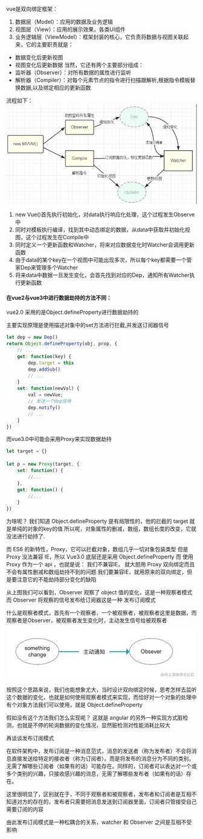 

vue是双向绑定框架：
1. 数据层（Model）：应用的数据及业务逻辑
2. 视图层（View）：应用的展示效果，各类UI组件
3. 业务逻辑层（ViewModel）：框架封装的核心，它负责将数据与视图关联起来，它的主要职责就是：
- 数据变化后更新视图
- 视图变化后更新数据
当然，它还有两个主要部分组成：
- 监听器（Observer）：对所有数据的属性进行监听
- 解析器（Compiler）：对每个元素节点的指令进行扫描跟解析,根据指令模板替换数据,以及绑定相应的更新函数

流程如下：
![alt text](./images/async.png)
1. new Vue()首先执行初始化，对data执行响应化处理，这个过程发生Observe中
2. 同时对模板执行编译，找到其中动态绑定的数据，从data中获取并初始化视图，这个过程发生在Compile中
3. 同时定义⼀个更新函数和Watcher，将来对应数据变化时Watcher会调用更新函数
4. 由于data的某个key在⼀个视图中可能出现多次，所以每个key都需要⼀个管家Dep来管理多个Watcher
5. 将来data中数据⼀旦发生变化，会首先找到对应的Dep，通知所有Watcher执行更新函数
 
#### 在vue2与vue3中进行数据劫持的方法不同：

vue2.0 采用的是Object.defineProperty进行数据劫持的

主要实现原理是使用描述对象中的set方法进行拦截,并发送订阅器信号

```js
let dep = new Dep()
return Object.defineProperty(obj, prop, {
    // ...
    get: function(key) {
        dep.target = this
        dep.addSub()
        // ...
    }
    set: function(newVal) {
        val = newVue;
        // 发送一个dep信号
        dep.notify()
        // ...
    }
})
```

而vue3.0中可能会采用Proxy来实现数据劫持

```js
let target = {}

let p = new Proxy(target, {
    set: function() {
        //...
    },
    get: function() {
        //...
    }
})
```

为啥呢？
我们知道 Object.defineProperty 是有局限性的，他的拦截的 target 就是单纯的对象的key的值
所以呢，对象属性的删减，数组，数组长度的改变，它就没法进行劫持了. 

而 ES6 的新特性，Proxy，它可以拦截对象，数组几乎一切对象包装类型
但是 Proxy 没法兼容 IE，所以 Vue3.0 底层还是采用 Object.defineProperty
而 使用 Proxy 作为一个 api ，也就是说：
我们不兼容IE， 就大胆用 Proxy 双向绑定而且不会有属性删减和数组劫持不到的问题
我们要兼容IE，就用原来的双向绑定，但是要注意它的不能劫持部分变化的缺陷

从上图我们可以看到，Observer 观察了 object 值的变化，这是一种观察者模式
而 Observer 将观察的信号发布给订阅器这是一种 发布订阅模式

什么是观察者模式，首先有一个观察者，一个被观察者，被观察者这里是数据，而观察者是Observer，被观察者发生变化时，主动发生信号给被观察者

![alt text](./images/watch.png)

按照这个思路来说，我们也能想象尤大，当时设计双向绑定时候，思考怎样去监听这个数据的变化，也就是如何使用观察者模式来实现，而恰好对一个对象的处理中有个对象方法我们可以使用，就是 Object.defineProperty

假如没有这个方法我们怎么实现呢？
这就是 angular 的另外一种实现方式脏检测，也就是不停的轮询数据的变化情况，显然脏检测对性能消耗比较大

再谈谈发布订阅模式

在软件架构中，发布订阅是一种消息范式，消息的发送者（称为发布者）不会将消息直接发送给特定的接收者（称为订阅者）。而是将发布的消息分为不同的类别，无需了解哪些订阅者（如果有的话）可能存在。同样的，订阅者可以表达对一个或多个类别的兴趣，只接收感兴趣的消息，无需了解哪些发布者（如果有的话）存在。

这里很明显了，区别就在于，不同于观察者和被观察者，发布者和订阅者是互相不知道对方的存在的，发布者只需要把消息发送到订阅器里面，订阅者只管接受自己需要订阅的内容

由此发布订阅模式是一种松耦合的关系，watcher 和 Observer 之间是互相不受影响


